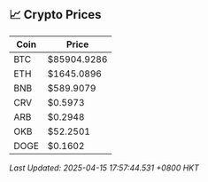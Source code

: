 ## 📈 Crypto Prices

| Coin | Price |
| ---- | ----- |
| BTC | $85904.9286 |
| ETH | $1645.0896 |
| BNB | $589.9079 |
| CRV | $0.5973 |
| ARB | $0.2948 |
| OKB | $52.2501 |
| DOGE | $0.1602 |

_Last Updated: 2025-04-15 17:57:44.531 +0800 HKT_